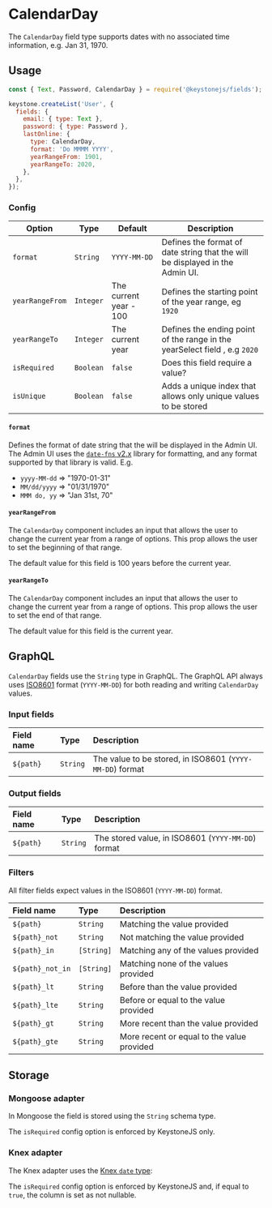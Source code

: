 <!--[meta]
section: api
subSection: field-types
title: CalendarDay
[meta]-->

# CalendarDay

The `CalendarDay` field type supports dates with no associated time information, e.g. Jan 31, 1970.

## Usage

```js
const { Text, Password, CalendarDay } = require('@keystonejs/fields');

keystone.createList('User', {
  fields: {
    email: { type: Text },
    password: { type: Password },
    lastOnline: {
      type: CalendarDay,
      format: 'Do MMMM YYYY',
      yearRangeFrom: 1901,
      yearRangeTo: 2020,
    },
  },
});
```

### Config

| Option          | Type      | Default                | Description                                                                   |
| --------------- | --------- | ---------------------- | ----------------------------------------------------------------------------- |
| `format`        | `String`  | `YYYY-MM-DD`           | Defines the format of date string that the will be displayed in the Admin UI. |
| `yearRangeFrom` | `Integer` | The current year - 100 | Defines the starting point of the year range, eg `1920`                       |
| `yearRangeTo`   | `Integer` | The current year       | Defines the ending point of the range in the yearSelect field , e.g `2020`    |
| `isRequired`    | `Boolean` | `false`                | Does this field require a value?                                              |
| `isUnique`      | `Boolean` | `false`                | Adds a unique index that allows only unique values to be stored               |

#### `format`

Defines the format of date string that the will be displayed in the Admin UI.
The Admin UI uses the [`date-fns` v2.x](https://date-fns.org/v2.13.0/docs/format) library for formatting, and any format supported by that library is valid. E.g.

- `yyyy-MM-dd` => "1970-01-31"
- `MM/dd/yyyy` => "01/31/1970"
- `MMM do, yy` => "Jan 31st, 70"

#### `yearRangeFrom`

The `CalendarDay` component includes an input that allows the user to change the current year from a range of options.
This prop allows the user to set the beginning of that range.

The default value for this field is 100 years before the current year.

#### `yearRangeTo`

The `CalendarDay` component includes an input that allows the user to change the current year from a range of options.
This prop allows the user to set the end of that range.

The default value for this field is the current year.

## GraphQL

`CalendarDay` fields use the `String` type in GraphQL.
The GraphQL API always uses [ISO8601](https://www.iso.org/iso-8601-date-and-time-format.html) format (`YYYY-MM-DD`) for both reading and writing `CalendarDay` values.

### Input fields

| Field name | Type     | Description                                              |
| :--------- | :------- | :------------------------------------------------------- |
| `${path}`  | `String` | The value to be stored, in ISO8601 (`YYYY-MM-DD`) format |

### Output fields

| Field name | Type     | Description                                        |
| :--------- | :------- | :------------------------------------------------- |
| `${path}`  | `String` | The stored value, in ISO8601 (`YYYY-MM-DD`) format |

### Filters

All filter fields expect values in the ISO8601 (`YYYY-MM-DD`) format.

| Field name       | Type       | Description                                |
| :--------------- | :--------- | :----------------------------------------- |
| `${path}`        | `String`   | Matching the value provided                |
| `${path}_not`    | `String`   | Not matching the value provided            |
| `${path}_in`     | `[String]` | Matching any of the values provided        |
| `${path}_not_in` | `[String]` | Matching none of the values provided       |
| `${path}_lt`     | `String`   | Before than the value provided             |
| `${path}_lte`    | `String`   | Before or equal to the value provided      |
| `${path}_gt`     | `String`   | More recent than the value provided        |
| `${path}_gte`    | `String`   | More recent or equal to the value provided |

## Storage

### Mongoose adapter

In Mongoose the field is stored using the `String` schema type.

The `isRequired` config option is enforced by KeystoneJS only.

### Knex adapter

The Knex adapter uses the [Knex `date` type](https://knexjs.org/#Schema-date):

The `isRequired` config option is enforced by KeystoneJS and, if equal to `true`, the column is set as not nullable.

